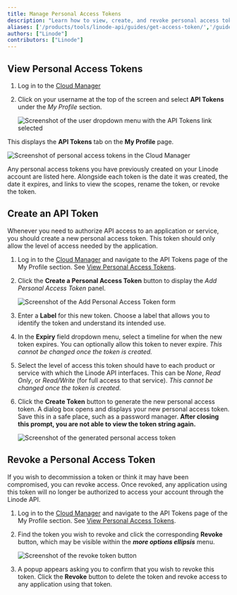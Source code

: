 ```yaml
---
title: Manage Personal Access Tokens
description: "Learn how to view, create, and revoke personal access tokens, which provide authorization to the Linode API"
aliases: ['/products/tools/linode-api/guides/get-access-token/','/guides/api-key/','/api/key/','/platform/api/api-key/','/products/tools/linode-api/guides/revoke-access-token/','/products/tools/cloud-manager/guides/cloud-api-keys/']
authors: ["Linode"]
contributors: ["Linode"]
---
```


## View Personal Access Tokens

1. Log in to the [Cloud Manager](https://cloud.linode.com)

1. Click on your username at the top of the screen and select **API Tokens** under the *My Profile* section.

    ![Screenshot of the user dropdown menu with the API Tokens link selected](user-profile-dropdown-api-keys.png)

This displays the **API Tokens** tab on the **My Profile** page.

![Screenshot of personal access tokens in the Cloud Manager](view-personal-access-tokens.png)

Any personal access tokens you have previously created on your Linode account are listed here. Alongside each token is the date it was created, the date it expires, and links to view the scopes, rename the token, or revoke the token.

## Create an API Token

Whenever you need to authorize API access to an application or service, you should create a new personal access token. This token should only allow the level of access needed by the application.

1. Log in to the [Cloud Manager](https://cloud.linode.com) and navigate to the API Tokens page of the My Profile section. See [View Personal Access Tokens](#view-personal-access-tokens).

1. Click the **Create a Personal Access Token** button to display the *Add Personal Access Token* panel.

    ![Screenshot of the Add Personal Access Token form](create-token.png)

1. Enter a **Label** for this new token. Choose a label that allows you to identify the token and understand its intended use.

1. In the **Expiry** field dropdown menu, select a timeline for when the new token expires. You can optionally allow this token to never expire. *This cannot be changed once the token is created.*

1. Select the level of access this token should have to each product or service with which the Linode API interfaces. This can be *None*, *Read Only*, or *Read/Write* (for full access to that service). *This cannot be changed once the token is created.*

1. Click the **Create Token** button to generate the new personal access token. A dialog box opens and displays your new personal access token. Save this in a safe place, such as a password manager. **After closing this prompt, you are not able to view the token string again.**

    ![Screenshot of the generated personal access token](save-token.png)

## Revoke a Personal Access Token

If you wish to decommission a token or think it may have been compromised, you can revoke access. Once revoked, any application using this token will no longer be authorized to access your account through the Linode API.

1. Log in to the [Cloud Manager](https://cloud.linode.com) and navigate to the API Tokens page of the My Profile section. See [View Personal Access Tokens](#view-personal-access-tokens).

1. Find the token you wish to revoke and click the corresponding **Revoke** button, which may be visible within the ***more options ellipsis*** menu.

    ![Screenshot of the revoke token button](revoke-token.png)

1. A popup appears asking you to confirm that you wish to revoke this token. Click the **Revoke** button to delete the token and revoke access to any application using that token.